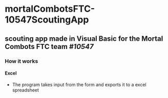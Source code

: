 # mortalCombotsFTC-10547ScoutingApp
## scouting app made in Visual Basic for the Mortal Combots FTC team _#10547_

### How it works

#### Excel
 - The program takes input from the form and exports it to a excel spreadsheet
